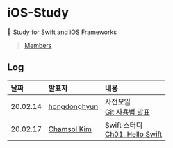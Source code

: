 # iOS-Study
🍫 Study for Swift and iOS Frameworks
> [Members](https://github.com/orgs/TheSwifters/people)

## Log
| 날짜 | 발표자 | 내용 |
|:----|:-----|:----|
| 20.02.14 | [hongdonghyun](https://github.com/hongdonghyun) | 사전모임<br />[Git 사용법 발표](https://github.com/TheSwifters/iOS-Study/blob/master/HOW_TO_USE.md) |
| 20.02.17 | [Chamsol Kim](https://github.com/cskime) | Swift 스터디<br />[Ch01. Hello Swift](https://github.com/TheSwifters/iOS-Study/blob/master/Swift/CH01.HelloSwift.md) |

